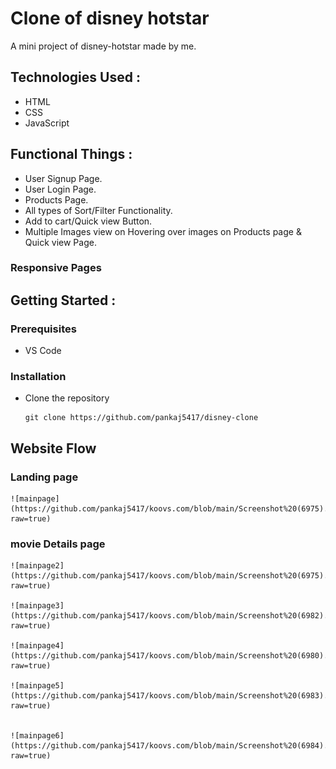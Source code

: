 # Clone of disney hotstar

A mini project of disney-hotstar made by me.

## Technologies Used :
* HTML
* CSS
* JavaScript


## Functional Things :
* User Signup Page.
* User Login Page.
* Products Page.
* All types of Sort/Filter Functionality.
* Add to cart/Quick view Button.
* Multiple Images view on Hovering over images on Products page & Quick view Page.


### Responsive Pages



## Getting Started :


### Prerequisites 
* VS Code


### Installation 
* Clone the repository
    ``` 
    git clone https://github.com/pankaj5417/disney-clone
    ```
## Website Flow

### Landing page
    ![mainpage](https://github.com/pankaj5417/koovs.com/blob/main/Screenshot%20(6975).png?raw=true)
    
### movie Details page    
    
    ![mainpage2](https://github.com/pankaj5417/koovs.com/blob/main/Screenshot%20(6975).png?raw=true)
        
    ![mainpage3](https://github.com/pankaj5417/koovs.com/blob/main/Screenshot%20(6982).png?raw=true)
    
    ![mainpage4](https://github.com/pankaj5417/koovs.com/blob/main/Screenshot%20(6980).png?raw=true)
    
    ![mainpage5](https://github.com/pankaj5417/koovs.com/blob/main/Screenshot%20(6983).png?raw=true)
    
    
    ![mainpage6](https://github.com/pankaj5417/koovs.com/blob/main/Screenshot%20(6984).png?raw=true)


